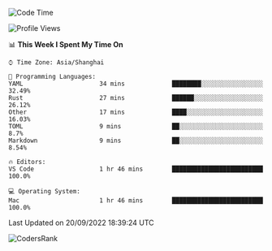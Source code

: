 <!--START_SECTION:waka-->
![Code Time](http://img.shields.io/badge/Code%20Time-1%2C679%20hrs%201%20min-blue)

![Profile Views](http://img.shields.io/badge/Profile%20Views-32-blue)

📊 **This Week I Spent My Time On** 

```text
⌚︎ Time Zone: Asia/Shanghai

💬 Programming Languages: 
YAML                     34 mins             ████████░░░░░░░░░░░░░░░░░   32.49% 
Rust                     27 mins             ██████░░░░░░░░░░░░░░░░░░░   26.12% 
Other                    17 mins             ████░░░░░░░░░░░░░░░░░░░░░   16.03% 
TOML                     9 mins              ██░░░░░░░░░░░░░░░░░░░░░░░   8.7% 
Markdown                 9 mins              ██░░░░░░░░░░░░░░░░░░░░░░░   8.54%

🔥 Editors: 
VS Code                  1 hr 46 mins        █████████████████████████   100.0%

💻 Operating System: 
Mac                      1 hr 46 mins        █████████████████████████   100.0%

```


 Last Updated on 20/09/2022 18:39:24 UTC
<!--END_SECTION:waka-->

![CodersRank](https://cr-skills-chart-widget.azurewebsites.net/api/api?username=BugenZhao&padding=16&tooltip=true&branding=false&sort-by-score=true&skills=Rust%2C%20Swift%2C%20C%2C%20TypeScript%2C%20Java%2C%20Go%2C%20Dart%2C%20C%2B%2B%2C%20Python%2C%20Assembly%2C%20Shell%2C%20Kotlin)
